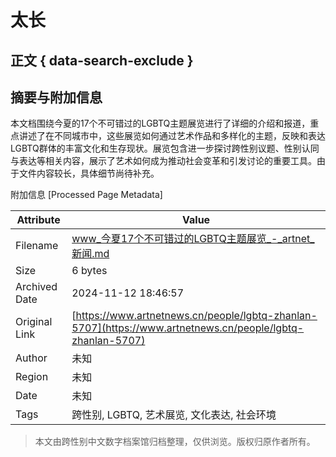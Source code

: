 # 太长

## 正文 { data-search-exclude }


## 摘要与附加信息

<!-- tcd_abstract -->
本文档围绕今夏的17个不可错过的LGBTQ主题展览进行了详细的介绍和报道，重点讲述了在不同城市中，这些展览如何通过艺术作品和多样化的主题，反映和表达LGBTQ群体的丰富文化和生存现状。展览包含进一步探讨跨性别议题、性别认同与表达等相关内容，展示了艺术如何成为推动社会变革和引发讨论的重要工具。由于文件内容较长，具体细节尚待补充。
<!-- tcd_abstract_end -->

附加信息 [Processed Page Metadata]

| Attribute       | Value                                  |
|-----------------|----------------------------------------|
| Filename        | www_今夏17个不可错过的LGBTQ主题展览_-_artnet_新闻.md                             |
| Size            | 6 bytes                           |
| Archived Date   | 2024-11-12 18:46:57                             |
| Original Link   | [https://www.artnetnews.cn/people/lgbtq-zhanlan-5707](https://www.artnetnews.cn/people/lgbtq-zhanlan-5707)                       |
| Author          | 未知                               |
| Region          | 未知                               |
| Date            | 未知                                 |
| Tags            | 跨性别, LGBTQ, 艺术展览, 文化表达, 社会环境                                 |
>
> 本文由跨性别中文数字档案馆归档整理，仅供浏览。版权归原作者所有。
>